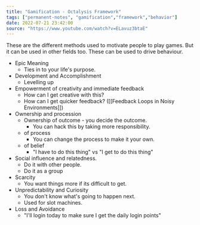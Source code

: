 ```yaml
---
title: "Gamification - Octalysis Framework"
tags: ["permanent-notes", "gamification","framework","behavior"]
date: 2022-07-21 23:42:00
source: "https://www.youtube.com/watch?v=ELavuz3btaE"
---
```


These are the different methods used to motivate people to play games. But it can be used in other fields too. These can be used to drive behaviour.

- Epic Meaning
	- Ties in to your life's purpose.
- Development and Accomplishment
	- Levelling up
- Empowerment of creativity and immediate feedback
	- How can I get creative with this?
	- How can I get quicker feedback? ([[Feedback Loops in Noisy Environments]])
- Ownership and procession
	- Ownership of outcome - you decide the outcome.
		- You can hack this by taking more responsibility.
	- of process
		- You can change the process to make it your own.
	- of belief
		- "I have to do this thing" vs "I get to do this thing"
- Social influence and relatedness.
	- Do it with other people.
	- Do it as a group
- Scarcity
	- You want things more if its difficult to get.
- Unpredictability and Curiosity
	- You don't know what's going to happen next.
	- Used for slot machines.
- Loss and Avoidance
	- "I'll login today to make sure I get the daily login points"